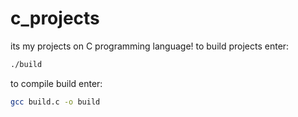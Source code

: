 # c_projects
its my projects on C programming language!
to build projects enter:
```bash
./build
```
to compile build enter:
```bash
gcc build.c -o build
```
